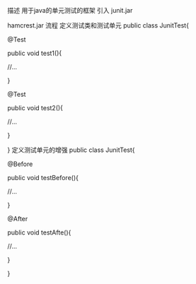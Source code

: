 描述
用于java的单元测试的框架
引入
junit.jar

hamcrest.jar
流程
定义测试类和测试单元
public class JunitTest{

@Test

public void test1(){

//...

}

@Test

public void test2(){

//...

}

}
定义测试单元的增强
public class JunitTest{

@Before

public void testBefore(){

//...

}

@After

public void testAfte(){

//...

}

}

